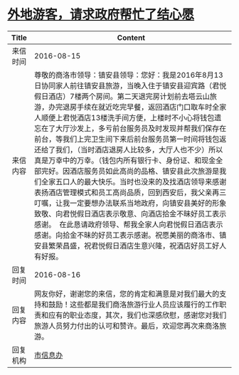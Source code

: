 # <a href="http://www.shangluo.gov.cn/zmhd/ldxxxx.jsp?urltype=leadermail.LeaderMailContentUrl&wbtreeid=1112&leadermailid=3782">外地游客，请求政府帮忙了结心愿</a>
|Title|Content|
|:---:|---|
|来信时间|2016-08-15|
|来信内容|尊敬的商洛市领导：镇安县领导：您好：我是2016年8月13日协同家人前往镇安县旅游，当晚入住于镇安县迎宾路（君悦假日酒店）7楼两个房间。第二天退完房计划前去塔云山旅游，办完退房手续在就近吃完早餐，返回酒店门口取车时全家人顺便上君悦酒店13楼洗手间方便，上楼时不小心将钱包遗忘在了大厅沙发上，多亏前台服务员及时发现并帮我们保存在前台，等我们上完卫生间下来后前台服务员第一时间将钱包返还给了我们，（当时酒店退房人比较多，大厅人也不少）所以真是万幸中的万幸。（钱包内所有银行卡、身份证、和现金全部完好。因酒店服务员如此高尚的品格、镇安县此次旅游是我们全家五口人的最大快乐。当时也没来的及找酒店领导来感谢表扬酒店管理模式和员工高尚品质，回到西安后，我父亲再三叮嘱，让我一定要想办法联系当地政府，向镇安县美好的形象致敬、向君悦假日酒店表示敬意、向酒店拾金不昧好员工表示感谢。  在此恳请政府领导、帮我全家人向君悦假日酒店表示感谢。向拾金不昧的好员工表示感谢。祝愿美丽的商洛市、镇安县繁荣昌盛，祝君悦假日酒店生意兴隆，祝酒店好员工好人有好报。|
|回复时间|2016-08-16|
|回复内容|网友你好，谢谢您的来信，您的肯定和满意是对我们最大的支持和鼓励！这些都是我们商洛旅游行业人员应该履行的工作职责和应有的职业态度，其次，我们也深感欣慰，感谢您对我们旅游人员努力付出的认可和赞许。最后，欢迎您再次来商洛旅游。|
|回复机构|<a href="../../categories/agencies/市信息办.md">市信息办</a>|